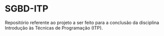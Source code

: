 # SGBD-ITP
Repositório referente ao projeto a ser feito para a conclusão da disciplina Introdução às Técnicas de Programação (ITP).
